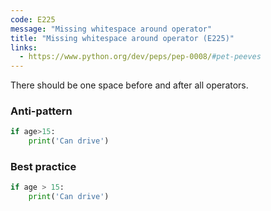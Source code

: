 ```yaml
---
code: E225
message: "Missing whitespace around operator"
title: "Missing whitespace around operator (E225)"
links:
  - https://www.python.org/dev/peps/pep-0008/#pet-peeves
---
```


There should be one space before and after all operators.

### Anti-pattern

```python
if age>15:
    print('Can drive')
```

### Best practice

```python
if age > 15:
    print('Can drive')
```
